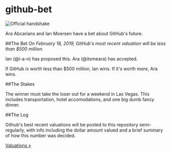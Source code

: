 # github-bet

<img src="http://i.giphy.com/CHmwA02GQ6aTS.gif" alt="Official handshake">

Ara Abcarians and Ian Moersen have a bet about GitHub's future. 


##The Bet
*On February 18, 2019, GitHub's most recent valuation will be less than $500 million.*

Ian (@i-a-n) has proposed this. Ara (@itsmeara) has accepted.

If GitHub is worth less than $500 million, Ian wins. If it's worth more, Ara wins.

##The Stakes

The winner must take the loser out for a weekend in Las Vegas. This includes transportation, hotel accomodations, and one big dumb fancy dinner.

##The Log

Github's best recent valuations will be posted to this repository semi-regularly, with info including the dollar amount valued and a brief summary of how this number was decided.

[Valuations &raquo;](VALUATION.md)
